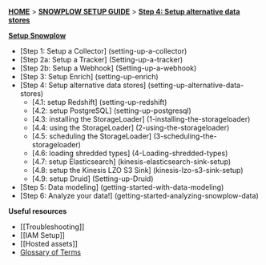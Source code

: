 [**HOME**](Home) > [**SNOWPLOW SETUP GUIDE**](setting-up-snowplow) > [**Step 4: Setup alternative data stores**](setting-up-alternative-data-stores)

[**Setup Snowplow**](setting-up-snowplow)

- [Step 1: Setup a Collector] (setting-up-a-collector)
- [Step 2a: Setup a Tracker] (Setting-up-a-tracker)
- [Step 2b: Setup a Webhook] (Setting-up-a-webhook)
- [Step 3: Setup Enrich] (setting-up-enrich)
- [Step 4: Setup alternative data stores] (setting-up-alternative-data-stores)
  - [4.1: setup Redshift] (setting-up-redshift)  
  - [4.2: setup PostgreSQL] (setting-up-postgresql)  
  - [4.3: installing the StorageLoader] (1-installing-the-storageloader)  
  - [4.4: using the StorageLoader] (2-using-the-storageloader)  
  - [4.5: scheduling the StorageLoader] (3-scheduling-the-storageloader)  
  - [4.6: loading shredded types] (4-Loading-shredded-types)  
  - [4.7: setup Elasticsearch] (kinesis-elasticsearch-sink-setup)  
  - [4.8: setup the Kinesis LZO S3 Sink] (kinesis-lzo-s3-sink-setup)  
  - [4.9: setup Druid] (Setting-up-Druid)  
- [Step 5: Data modeling] (getting-started-with-data-modeling)  
- [Step 6: Analyze your data!] (getting-started-analyzing-snowplow-data)

**Useful resources**  

- [[Troubleshooting]]  
- [[IAM Setup]]   
- [[Hosted assets]]  
- [Glossary of Terms](Glossary)
